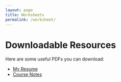 ```yaml
---
layout: page
title: Worksheets
permalink: /worksheet/
---
```


# Downloadable Resources

Here are some useful PDFs you can download:

- [My Resume](assets/pdfs/my-resume.pdf)
- [Course Notes](assets/pdfs/course-notes.pdf)

